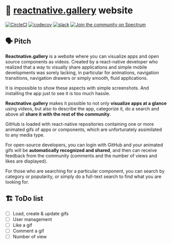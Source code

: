 # 🎨 [reactnative.gallery](https://reactnative.gallery) website

[![CircleCI](https://circleci.com/gh/ReactNativeGallery/reactnative-gallery-web/tree/master.svg?style=shield)](https://circleci.com/gh/ReactNativeGallery/reactnative-gallery-web/tree/master)
[![codecov](https://codecov.io/gh/ReactNativeGallery/reactnative-gallery-web/branch/master/graph/badge.svg)](https://codecov.io/gh/ReactNativeGallery/reactnative-gallery-web)
[![slack](https://slack.reactnative.gallery/badge.svg)](https://slack.reactnative.gallery)
[![Join the community on Spectrum](https://withspectrum.github.io/badge/badge.svg)](https://spectrum.chat/reactnative-gallery)

## 🗣 Pitch

**Reactnative.gallery** is a website where you can visualize apps and open source components as videos. Created by a react-native developer who realized that a way to visually share applications and simple mobile developments was sorely lacking, in particular for animations, navigation transitions, navigation drawers or simply smooth, fluid applications.

It is impossible to show these aspects with simple screenshots. And installing the app just to see it is too much hassle.

**Reactnative.gallery** makes it possible to not only **visualize apps at a glance** using videos, but also to describe the app, categorize it, do a search and above all **share it with the rest of the community**.

GitHub is loaded with react-native repositories containing one or more animated gifs of apps or components, which are unfortunately assimilated to any media type.

For open-source developers, you can login with GitHub and your animated gifs will be **automatically recognized and shared**, and then can receive feedback from the community (comments and the number of views and likes are displayed).

For those who are searching for a particular component, you can search by category or popularity, or simply do a full-text search to find what you are looking for.

## 🏗 ToDo list

* [ ] Load, create & update gifs
* [ ] User management
* [ ] Like a gif
* [ ] Comment a gif
* [ ] Number of view
